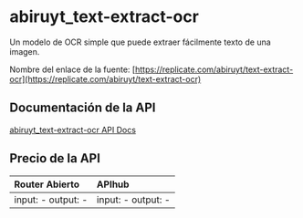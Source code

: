 # abiruyt_text-extract-ocr

Un modelo de OCR simple que puede extraer fácilmente texto de una imagen.

Nombre del enlace de la fuente: [https://replicate.com/abiruyt/text-extract-ocr](https://replicate.com/abiruyt/text-extract-ocr)

## Documentación de la API

[abiruyt_text-extract-ocr API Docs](../apis/es/abiruyt_text-extract-ocr.md)

## Precio de la API

| Router Abierto | APIhub |
|:---|:---|
| input: - output: - | input: - output: - |
